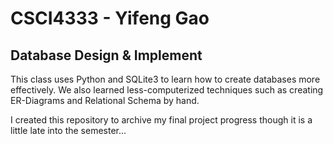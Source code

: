 # CSCI4333 - Yifeng Gao
## Database Design & Implement

This class uses Python and SQLite3 to learn how to create databases more effectively. We also learned less-computerized techniques such as creating ER-Diagrams and Relational Schema by hand.

I created this repository to archive my final project progress though it is a little late into the semester...